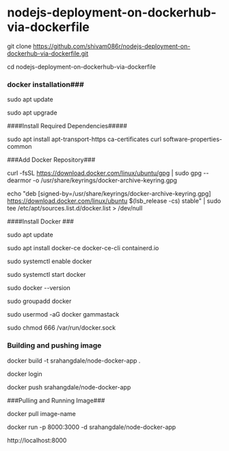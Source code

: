 # nodejs-deployment-on-dockerhub-via-dockerfile

git clone https://github.com/shivam086r/nodejs-deployment-on-dockerhub-via-dockerfile.git

cd nodejs-deployment-on-dockerhub-via-dockerfile


### docker installation###

sudo apt update

sudo apt upgrade

####Install Required Dependencies#####

sudo apt install apt-transport-https ca-certificates curl software-properties-common

###Add Docker Repository###

curl -fsSL https://download.docker.com/linux/ubuntu/gpg | sudo gpg --dearmor -o /usr/share/keyrings/docker-archive-keyring.gpg

echo "deb [signed-by=/usr/share/keyrings/docker-archive-keyring.gpg] https://download.docker.com/linux/ubuntu $(lsb_release -cs) stable" | sudo tee /etc/apt/sources.list.d/docker.list > /dev/null

 ####Install Docker ###
 
sudo apt update

sudo apt install docker-ce docker-ce-cli containerd.io

sudo systemctl enable docker

sudo systemctl start docker

sudo docker --version

sudo groupadd docker

sudo usermod -aG docker gammastack

sudo chmod 666 /var/run/docker.sock



### Building and pushing image ####

docker build -t srahangdale/node-docker-app .

docker login

docker push srahangdale/node-docker-app

###Pulling and Running Image###

docker pull image-name

docker run -p 8000:3000 -d srahangdale/node-docker-app

http://localhost:8000


